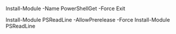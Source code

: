 Install-Module -Name PowerShellGet -Force
Exit

Install-Module PSReadLine -AllowPrerelease -Force 
Install-Module PSReadLine
